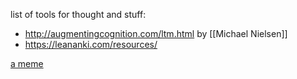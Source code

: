 list of tools for thought and stuff:

- http://augmentingcognition.com/ltm.html by [[Michael Nielsen]]
- https://leananki.com/resources/


[a meme](https://x.com/prathyvsh/status/1763503696548364477) 


